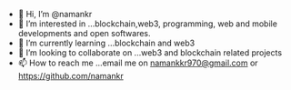 - 👋 Hi, I’m @namankr
- 👀 I’m interested in ...blockchain,web3, programming, web and mobile developments and open softwares.
- 🌱 I’m currently learning ...blockchain and web3 
- 💞️ I’m looking to collaborate on ...web3 and blockchain related projects
- 📫 How to reach me ...email me on namankkr970@gmail.com or https://github.com/namankr

<!---
namankr/namankr is a ✨ special ✨ repository because its `README.md` (this file) appears on your GitHub profile.
You can click the Preview link to take a look at your changes.
--->
